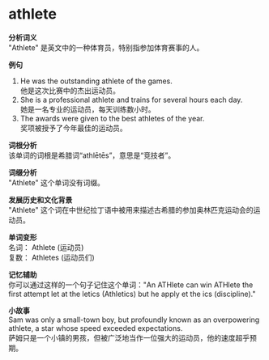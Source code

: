 # athlete

**分析词义**  
"Athlete" 是英文中的一种体育员，特别指参加体育赛事的人。

  

**例句**

  

1.  He was the outstanding athlete of the games.  
    他是这次比赛中的杰出运动员。
2.  She is a professional athlete and trains for several hours each day.  
    她是一名专业的运动员，每天训练数小时。
3.  The awards were given to the best athletes of the year.  
    奖项被授予了今年最佳的运动员。

  

**词根分析**  
该单词的词根是希腊词“athlētēs”，意思是“竞技者”。

  

**词缀分析**  
"Athlete" 这个单词没有词缀。

  

**发展历史和文化背景**  
"Athlete" 这个词在中世纪拉丁语中被用来描述古希腊的参加奥林匹克运动会的运动员。

  

**单词变形**  
名词： Athlete (运动员)  
复数： Athletes (运动员们)

  

**记忆辅助**  
你可以通过这样的一个句子记住这个单词："An ATHlete can win ATHlete the first attempt let at the letics (Athletics) but he apply et the ics (discipline)."

  

**小故事**  
Sam was only a small-town boy, but profoundly known as an overpowering athlete, a star whose speed exceeded expectations.  
萨姆只是一个小镇的男孩，但被广泛地当作一位强大的运动员，他的速度超乎预期。
